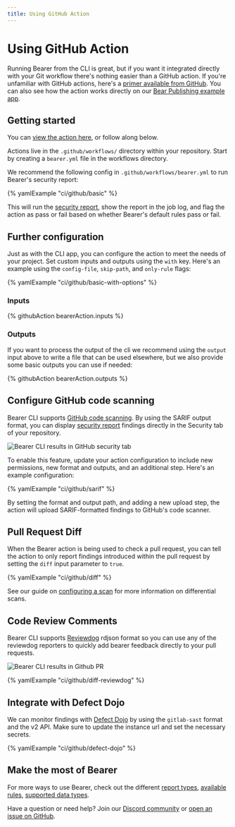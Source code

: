 ```yaml
---
title: Using GitHub Action
---
```


# Using GitHub Action

Running Bearer from the CLI is great, but if you want it integrated directly with your Git workflow there's nothing easier than a GitHub action. If you're unfamiliar with GitHub actions, here's a [primer available from GitHub](https://github.com/features/actions). You can also see how the action works directly on our [Bear Publishing example app](https://github.com/Bearer/bear-publishing/actions/workflows/bearer.yml).

## Getting started

You can [view the action here]({{meta.links.action}}), or follow along below.

Actions live in the `.github/workflows/` directory within your repository. Start by creating a `bearer.yml` file in the workflows directory.

We recommend the following config in `.github/workflows/bearer.yml` to run Bearer's security report:

{% yamlExample "ci/github/basic" %}

This will run the [security report](/explanations/reports), show the report in the job log, and flag the action as pass or fail based on whether Bearer's default rules pass or fail.

## Further configuration

Just as with the CLI app, you can configure the action to meet the needs of your project. Set custom inputs and outputs using the `with` key. Here's an example using the `config-file`, `skip-path`, and `only-rule` flags:

{% yamlExample "ci/github/basic-with-options" %}

### Inputs

{% githubAction bearerAction.inputs %}

### Outputs

If you want to process the output of the cli we recommend using the `output` input above to write a file that can be used elsewhere, but we also provide some basic outputs you can use if needed:

{% githubAction bearerAction.outputs %}

## Configure GitHub code scanning

Bearer CLI supports [GitHub code scanning](https://docs.github.com/en/code-security/code-scanning/automatically-scanning-your-code-for-vulnerabilities-and-errors/about-code-scanning). By using the SARIF output format, you can display [security report](/explanations/reports/#security-report) findings directly in the Security tab of your repository.

![Bearer CLI results in GitHub security tab](/assets/img/gh-code-scanning.jpg)

To enable this feature, update your action configuration to include new permissions, new format and outputs, and an additional step. Here's an example configuration:

{% yamlExample "ci/github/sarif" %}

By setting the format and output path, and adding a new upload step, the action will upload SARIF-formatted findings to GitHub's code scanner.

## Pull Request Diff

When the Bearer action is being used to check a pull request, you can tell the
action to only report findings introduced within the pull request by setting
the `diff` input parameter to `true`.

{% yamlExample "ci/github/diff" %}

See our guide on [configuring a scan](/guides/configure-scan#only-report-new-findings-on-a-branch)
for more information on differential scans.

## Code Review Comments

Bearer CLI supports [Reviewdog](https://github.com/reviewdog/reviewdog) rdjson format so you can use any of the reviewdog reporters to quickly add bearer feedback directly to your pull requests.

![Bearer CLI results in Github PR](/assets/img/gh-pr-review.png)

{% yamlExample "ci/github/diff-reviewdog" %}

## Integrate with Defect Dojo

We can monitor findings with [Defect Dojo](https://github.com/DefectDojo/django-DefectDojo) by using the `gitlab-sast` format and the v2 API. Make sure to update the instance url and set the necessary secrets.

{% yamlExample "ci/github/defect-dojo" %}

## Make the most of Bearer

For more ways to use Bearer, check out the different [report types](/explanations/reports/), [available rules](/reference/rules/), [supported data types](/reference/datatypes/).

Have a question or need help? Join our [Discord community](https://discord.gg/eaHZBJUXRF) or [open an issue on GitHub](https://github.com/Bearer/bearer/issues).
